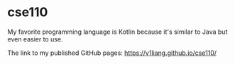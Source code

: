 # cse110
My favorite programming language is Kotlin because it's similar to Java but even easier to use.

The link to my published GitHub pages: https://v1liang.github.io/cse110/
